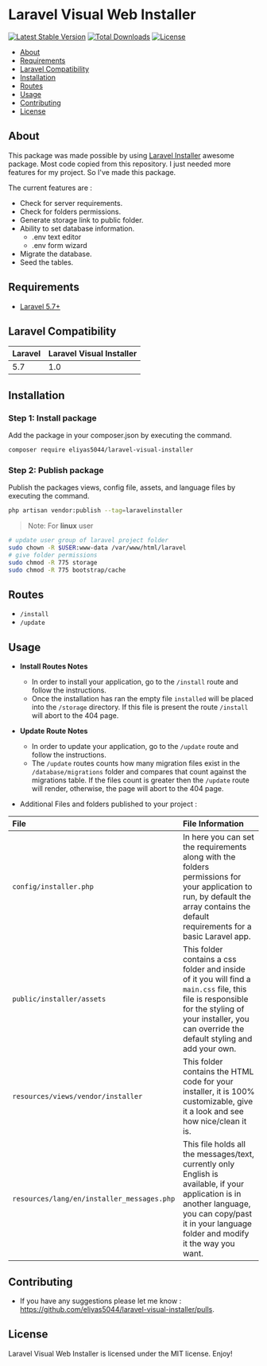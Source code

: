 # Laravel Visual Web Installer

[![Latest Stable Version](https://poser.pugx.org/eliyas5044/laravel-visual-installer/v/stable)](https://packagist.org/packages/eliyas5044/laravel-visual-installer)
[![Total Downloads](https://poser.pugx.org/eliyas5044/laravel-visual-installer/downloads)](https://packagist.org/packages/eliyas5044/laravel-visual-installer)
[![License](https://poser.pugx.org/eliyas5044/laravel-visual-installer/license)](https://packagist.org/packages/eliyas5044/laravel-visual-installer)

- [About](#about)
- [Requirements](#requirements)
- [Laravel Compatibility](#laravel-compatibility)
- [Installation](#installation)
- [Routes](#routes)
- [Usage](#usage)
- [Contributing](#contributing)
- [License](#license)

## About

This package was made possible by using [Laravel Installer](https://github.com/rashidlaasri/LaravelVisualInstaller) awesome package. Most code copied from this repository. I just needed more features for my project. So I've made this package.

The current features are :

- Check for server requirements.
- Check for folders permissions.
- Generate storage link to public folder.
- Ability to set database information.
	- .env text editor
	- .env form wizard
- Migrate the database.
- Seed the tables.

## Requirements

* [Laravel 5.7+](https://laravel.com/docs/installation)

## Laravel Compatibility

  Laravel  | Laravel Visual Installer
  :---------|:----------
  5.7      | 1.0

## Installation

### Step 1: Install package

Add the package in your composer.json by executing the command.

```bash
composer require eliyas5044/laravel-visual-installer
```

### Step 2: Publish package

Publish the packages views, config file, assets, and language files by executing the command.

```bash
php artisan vendor:publish --tag=laravelinstaller
```

> Note: For **linux** user
```bash
# update user group of laravel project folder
sudo chown -R $USER:www-data /var/www/html/laravel
# give folder permissions
sudo chmod -R 775 storage
sudo chmod -R 775 bootstrap/cache
```

## Routes

* `/install`
* `/update`

## Usage

* **Install Routes Notes**
	* In order to install your application, go to the `/install` route and follow the instructions.
	* Once the installation has ran the empty file `installed` will be placed into the `/storage` directory. If this file is present the route `/install` will abort to the 404 page.

* **Update Route Notes**
	* In order to update your application, go to the `/update` route and follow the instructions.
	* The `/update` routes counts how many migration files exist in the `/database/migrations` folder and compares that count against the migrations table. If the files count is greater then the `/update` route will render, otherwise, the page will abort to the 404 page.

* Additional Files and folders published to your project :

|File|File Information|
|:------------|:------------|
|`config/installer.php`|In here you can set the requirements along with the folders permissions for your application to run, by default the array contains the default requirements for a basic Laravel app.|
|`public/installer/assets`|This folder contains a css folder and inside of it you will find a `main.css` file, this file is responsible for the styling of your installer, you can override the default styling and add your own.|
|`resources/views/vendor/installer`|This folder contains the HTML code for your installer, it is 100% customizable, give it a look and see how nice/clean it is.|
|`resources/lang/en/installer_messages.php`|This file holds all the messages/text, currently only English is available, if your application is in another language, you can copy/past it in your language folder and modify it the way you want.|

## Contributing

* If you have any suggestions please let me know : https://github.com/eliyas5044/laravel-visual-installer/pulls.

## License

Laravel Visual Web Installer is licensed under the MIT license. Enjoy!
